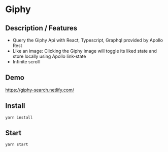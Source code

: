 # Giphy 

## Description / Features

- Query the Giphy Api with React, Typescript, Graphql provided by Apollo Rest
- Like an image: Clicking the Giphy image will toggle its liked state and store locally using Apollo link-state
- Infinite scroll

## Demo

https://giphy-search.netlify.com/

## Install

`yarn install`

## Start

`yarn start`

